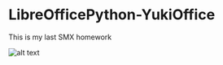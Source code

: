 # LibreOfficePython-YukiOffice
This is my last SMX homework 


















![alt text](https://i.imgur.com/AtfO1he.png)
